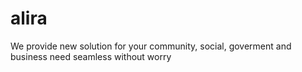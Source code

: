 # alira
We provide new solution for your community, social, goverment and business need seamless without worry
